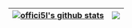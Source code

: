 
| <a href="https://github.com/offici5l"><img align="center" src="https://github-readme-stats-rho-lilac-21.vercel.app/api?username=offici5l&show_icons=true&theme=github_dark&hide_border=true" alt="offici5l's github stats" /></a> | <a href="https://github.com/offici5l"><img align="center" src="https://github-readme-stats-rho-lilac-21.vercel.app/api/top-langs/?username=offici5l&layout=compact&theme=github_dark&hide_border=true&hide=TeX" /></a> |
| ------------- | ------------- |